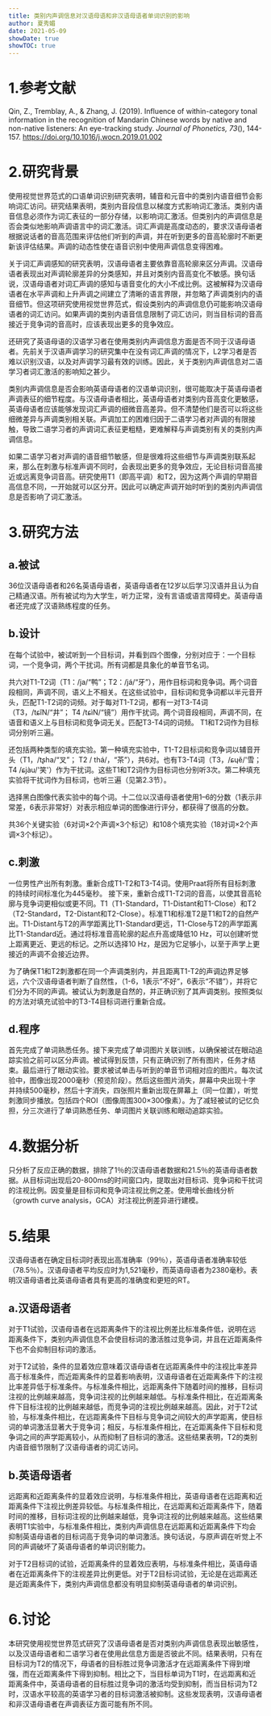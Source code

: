 ```yaml
---
title: 类别内声调信息对汉语母语和非汉语母语者单词识别的影响
author: 夏秀媚
date: 2021-05-09
showDate: true
showTOC: true
---
```

# 1.参考文献
Qin, Z., Tremblay, A., & Zhang, J. (2019). Influence of within-category tonal information in the recognition of Mandarin Chinese words by native and non-native listeners: An eye-tracking study. *Journal of Phonetics, 73*(), 144-157. https://doi.org/10.1016/j.wocn.2019.01.002

# 2.研究背景
使用视觉世界范式的口语单词识别研究表明，辅音和元音中的类别内语音细节会影响词汇访问。研究结果表明，类别内音段信息以梯度方式影响词汇激活。类别内语音信息必须作为词汇表征的一部分存储，以影响词汇激活。但类别内的声调信息是否会类似地影响声调语言中的词汇激活。词汇声调是高度动态的，要求汉语母语者根据说话者的音高范围来评估他们听到的声调，并在听到更多的音高轮廓时不断更新该评估结果。声调的动态性使在语音识别中使用声调信息变得困难。

关于词汇声调感知的研究表明，汉语母语者主要依靠音高轮廓来区分声调。汉语母语者表现出对声调轮廓差异的分类感知，并且对类别内音高变化不敏感。换句话说，汉语母语者对词汇声调的感知与语音变化的大小不成比例。这被解释为汉语母语者在水平声调和上升声调之间建立了清晰的语言界限，并忽略了声调类别内的语音细节。但这项研究使用视觉世界范式，假设类别内的声调信息仍可能影响汉语母语者的词汇访问。如果声调的类别内语音信息限制了词汇访问，则当目标词的音高接近于竞争词的音高时，应该表现出更多的竞争效应。

还研究了英语母语的汉语学习者在使用类别内声调信息方面是否不同于汉语母语者。先前关于汉语声调学习的研究集中在没有词汇声调的情况下，L2学习者是否难以识别汉语，以及对声调学习最有效的训练。因此，关于类别内声调信息对二语学习者词汇激活的影响知之甚少。

类别内声调信息是否会影响英语母语者的汉语单词识别，很可能取决于英语母语者声调表征的细节程度。与汉语母语者相比，英语母语者对类别内音高变化更敏感，英语母语者应该能够发现词汇声调的细微音高差异。但不清楚他们是否可以将这些细微差异与声调类别相关联。声调加工的困难归因于二语学习者对声调的有限接触，导致二语学习者的声调词汇表征更粗糙，更难解释与声调类别有关的类别内声调信息。

如果二语学习者对声调的语音细节敏感，但是很难将这些细节与声调类别联系起来，那么在刺激与标准声调不同时，会表现出更多的竞争效应，无论目标词音高接近或远离竞争词音高。研究使用T1（即高平调）和T2，因为这两个声调的早期音高信息不同，一开始就可以区分开。因此可以确定声调开始时听到的类别内声调信息是否影响了词汇激活。

# 3.研究方法
## a.被试
36位汉语母语者和26名英语母语者，英语母语者在12岁以后学习汉语并且认为自己精通汉语。所有被试均为大学生，听力正常，没有言语或语言障碍史。英语母语者还完成了汉语熟练程度的任务。
## b.设计
在每个试验中，被试听到一个目标词，并看到四个图像，分别对应于：一个目标词，一个竞争词，两个干扰词。所有词都是具象化的单音节名词。

共六对T1-T2词（T1：/ja/“鸭”；T2：/já/“牙”），用作目标词和竞争词。两个词音段相同，声调不同，语义上不相关。在这些试验中，目标词和竞争词都以半元音开头，匹配T1-T2词的词频。对于每对T1-T2词，都有一对T3-T4词（T3，/tɕǐN/“井”； T4 /tɕìN/“镜”）用作干扰词。两个词音段相同，声调不同，在语音和语义上与目标词和竞争词无关。匹配T3-T4词的词频。 T1和T2词作为目标词分别听三遍。

还包括两种类型的填充实验。第一种填充实验中，T1-T2目标词和竞争词以辅音开头（T1，/tʂha/“叉”； T2 / thá/，“茶”），共6对。也有T3-T4词（T3，/ɕɥě/'雪； T4 /ɕjàu/'笑'）作为干扰词。这些T1和T2词作为目标词也分别听3次。第二种填充实验将干扰词作为目标词，也听三遍（见第2.3节）。

选择黑白图像代表实验中的每个词。十二位以汉语母语者使用1–6的分数（1表示非常差，6表示非常好）对表示相应单词的图像进行评分，都获得了很高的分数。

共36个关键实验（6对词×2个声调×3个标记）和108个填充实验（18对词×2个声调×3个标记）。
## c.刺激
一位男性产出所有刺激。重新合成T1-T2和T3-T4词。使用Praat将所有目标刺激的持续时间标准化为445毫秒。 接下来，重新合成T1-T2词的音高，以使其音高轮廓与竞争词更相似或更不同。T1（T1-Standard，T1-Distant和T1-Close）和T2（T2-Standard，T2-Distant和T2-Close）。标准T1和标准T2是T1和T2的自然产出。T1-Distant与T2的声学距离比T1-Standard更远，T1-Close与T2的声学距离比T1-Standard近。通过将标准音高轮廓的起点升高或降低10 Hz，可以创建听觉上距离更近、更远的标记。之所以选择10 Hz，是因为它足够小，以至于声学上更接近的声调不会接近边界。

为了确保T1和T2刺激都在同一个声调类别内，并且距离T1-T2的声调边界足够远，六个汉语母语者判断了自然性，（1-6，1表示“不好”，6表示“不错”），并将它们分为不同的声调。被试认为刺激是自然的，并正确识别了其声调类别。按照类似的方法对填充试验中的T3-T4目标词进行重新合成。
## d.程序
首先完成了单词熟悉任务。接下来完成了单词图片关联训练，以确保被试在眼动追踪实验之前可以区分声调。被试得到反馈，只有正确识别了所有图片，任务才结束。最后进行了眼动实验。要求被试单击与听到的单音节词相对应的图片。每次试验中，图像出现2000毫秒（预览阶段）。然后这些图片消失，屏幕中央出现十字并持续500毫秒，然后十字消失，四张照片重新出现在屏幕上（同一位置），听觉刺激同步播放。包括四个ROI（图像周围300×300像素）。为了减轻被试的记忆负担，分三次进行了单词熟悉任务、单词图片关联训练和眼动追踪实验。
# 4.数据分析
只分析了反应正确的数据，排除了1％的汉语母语者数据和21.5％的英语母语者数据。从目标词出现后20-800ms的时间窗口内，提取出对目标词、竞争词和干扰词的注视比例。因变量是目标词和竞争词注视比例之差。使用增长曲线分析（growth curve analysis，GCA）对注视比例差异进行建模。
# 5.结果
汉语母语者在确定目标词时表现出高准确率（99％），英语母语者准确率较低（78.5％）。汉语母语者平均反应时为1,521毫秒，而英语母语者为2380毫秒。表明汉语母语者比英语母语者具有更高的准确度和更短的RT。
## a.汉语母语者
对于T1试验，汉语母语者在远距离条件下的注视比例差比标准条件低，说明在远距离条件下，类别内声调信息不会使目标词的激活胜过竞争词，并且在近距离条件下也不会抑制目标词的激活。

对于T2试验，条件的显着效应意味着汉语母语者在远距离条件中的注视比率差异高于标准条件，而近距离条件的显着影响表明，汉语母语者在近距离条件下的注视比率差异低于标准条件。与标准条件相比，远距离条件下随着时间的推移，目标词注视的比例越来越高，竞争词注视的比例越来越低。与标准条件相比，在近距离条件下目标注视的比例越来越低，而竞争词的注视比例越来越高。因此，对于T2试验，与标准条件相比，在远距离条件下目标与竞争词之间较大的声学距离，使目标词的单词激活显著大于竞争词；相反，与标准条件相比，在近距离条件下目标和竞争词之间的声学距离较小，从而抑制了目标词的激活。这些结果表明，T2的类别内语音细节限制了汉语母语者的词汇访问。
## b.英语母语者
远距离和近距离条件的显着效应说明，与标准条件相比，英语母语者在远距离和近距离条件下注视比例差异较低。与标准条件相比，在远距离和近距离条件下，随着时间的推移，目标词注视的比例越来越低，竞争词注视的比例越来越高。这些结果表明T1实验中，与标准条件相比，类别内声调信息在远距离和近距离条件下均会抑制英语母语者的目标词高于竞争词的单词激活。换句话说，与原声调在听觉上不同的声调破坏了英语母语者的单词识别能力。

对于T2目标词的试验，近距离条件的显着效应表明，与标准条件相比，英语母语者在近距离条件下的注视差异比例更低。对于T2目标词试验，无论是在远距离还是近距离条件下，类别内声调信息都没有明显抑制英语母语者的单词识别。

# 6.讨论
本研究使用视觉世界范式研究了汉语母语者是否对类别内声调信息表现出敏感性，以及汉语母语者和二语学习者在使用此信息方面是否彼此不同。结果表明，只有在目标词为T2的情况下，母语者的目标胜过竞争词激活才在远距离条件下得到增强，而在近距离条件下得到抑制。相比之下，当目标单词为T1时，在远距离和近距离条件中，英语母语者的目标胜过竞争词的激活均受到抑制，而当目标词为T2时，汉语水平较高的英语学习者的目标词激活被抑制。这些发现表明，汉语母语者和非汉语母语者在声调表征方面可能有所不同。